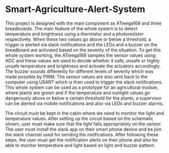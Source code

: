 # Smart-Agriculture-Alert-System
This project is designed with the main component as ATmega168 and three breadboards. The main feature of the whole system is to detect temperature and brightness using a thermistor and a photoresistor respectively. When these two values go above or below a threshold, a trigger is alerted via slack notifications and the LEDs and a buzzer on the breadboard are activated based on the severity of the situation. To get this whole system working, the ATmega168 samples the sensor values using ADC and these values are used to decide whether it safe, unsafe or highly unsafe temperature and brightness and activate the actuators accordingly. The buzzer sounds differently for different levels of severity which was made possible by PWM. The sensor values are also sent back to the computer using USART which is then used to trigger the slack notifications. This whole system can be used as a prototype for an agricultural module, where plants are grown and if the temperature and sunlight values go dangerously above or below a certain threshold for the plants, a supervisor can be alerted via mobile notifications and also via LEDs and buzzer alarms.

The circuit must be kept in the cabin where we need to monitor the light and temperature values. After setting up the circuit based on the schematic shown, user must make sure that the light falls appropriately on the sensor.
The user must install the slack app on their smart phone device and be join the slack channel used for sending the notifications.
After following these steps, the user must get the notification alerts on their phone and also be able to monitor temperature and light based on light and buzzer pattern.
